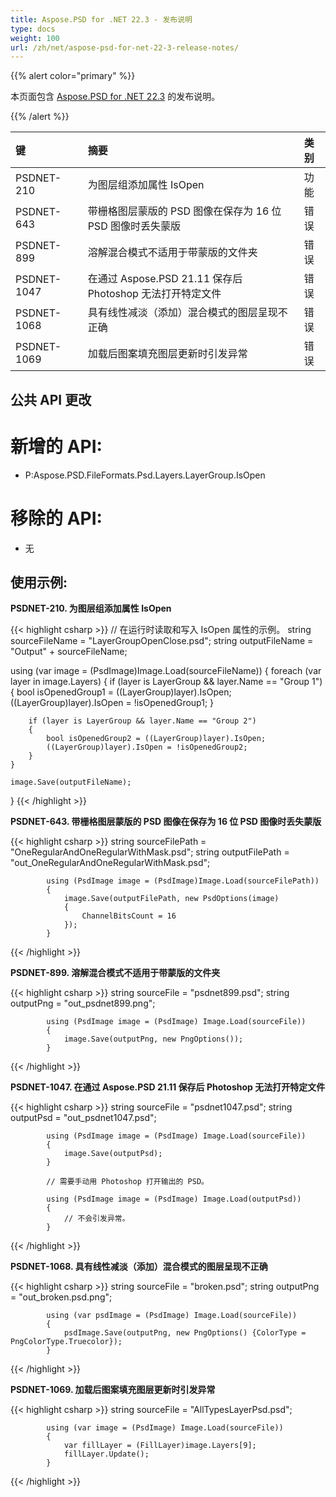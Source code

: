 ```yaml
---
title: Aspose.PSD for .NET 22.3 - 发布说明
type: docs
weight: 100
url: /zh/net/aspose-psd-for-net-22-3-release-notes/
---
```


{{% alert color="primary" %}}

本页面包含 [Aspose.PSD for .NET 22.3](https://www.nuget.org/packages/Aspose.PSD/) 的发布说明。

{{% /alert %}}

|**键**|**摘要**|**类别**|
| :- | :- | :- |
|PSDNET-210|为图层组添加属性 IsOpen|功能|
|PSDNET-643|带栅格图层蒙版的 PSD 图像在保存为 16 位 PSD 图像时丢失蒙版|错误|
|PSDNET-899|溶解混合模式不适用于带蒙版的文件夹|错误|
|PSDNET-1047|在通过 Aspose.PSD 21.11 保存后 Photoshop 无法打开特定文件|错误|
|PSDNET-1068|具有线性减淡（添加）混合模式的图层呈现不正确|错误|
|PSDNET-1069|加载后图案填充图层更新时引发异常|错误|


## **公共 API 更改**
# **新增的 API:**
- P:Aspose.PSD.FileFormats.Psd.Layers.LayerGroup.IsOpen


# **移除的 API:**
- 无


## **使用示例:**

**PSDNET-210. 为图层组添加属性 IsOpen**

{{< highlight csharp >}}
// 在运行时读取和写入 IsOpen 属性的示例。
string sourceFileName = "LayerGroupOpenClose.psd";
string outputFileName = "Output" + sourceFileName;

using (var image = (PsdImage)Image.Load(sourceFileName))
{
    foreach (var layer in image.Layers)
    {
        if (layer is LayerGroup && layer.Name == "Group 1")
        {
            bool isOpenedGroup1 = ((LayerGroup)layer).IsOpen;
            ((LayerGroup)layer).IsOpen = !isOpenedGroup1;
        }

        if (layer is LayerGroup && layer.Name == "Group 2")
        {
            bool isOpenedGroup2 = ((LayerGroup)layer).IsOpen;           
            ((LayerGroup)layer).IsOpen = !isOpenedGroup2;
        }
    }

    image.Save(outputFileName);
}
{{< /highlight >}}

**PSDNET-643. 带栅格图层蒙版的 PSD 图像在保存为 16 位 PSD 图像时丢失蒙版**

{{< highlight csharp >}}
            string sourceFilePath = "OneRegularAndOneRegularWithMask.psd";
            string outputFilePath = "out_OneRegularAndOneRegularWithMask.psd";

            using (PsdImage image = (PsdImage)Image.Load(sourceFilePath))
            {
                image.Save(outputFilePath, new PsdOptions(image)
                {
                    ChannelBitsCount = 16
                });
            }
{{< /highlight >}}

**PSDNET-899. 溶解混合模式不适用于带蒙版的文件夹**

{{< highlight csharp >}}
            string sourceFile = "psdnet899.psd";
            string outputPng = "out_psdnet899.png";

            using (PsdImage image = (PsdImage) Image.Load(sourceFile))
            {
                image.Save(outputPng, new PngOptions());
            }
{{< /highlight >}}

**PSDNET-1047. 在通过 Aspose.PSD 21.11 保存后 Photoshop 无法打开特定文件**

{{< highlight csharp >}}
            string sourceFile = "psdnet1047.psd";
            string outputPsd = "out_psdnet1047.psd";

            using (PsdImage image = (PsdImage) Image.Load(sourceFile))
            {
                image.Save(outputPsd);
            }

            // 需要手动用 Photoshop 打开输出的 PSD。

            using (PsdImage image = (PsdImage) Image.Load(outputPsd))
            {
                // 不会引发异常。
            }
{{< /highlight >}}

**PSDNET-1068. 具有线性减淡（添加）混合模式的图层呈现不正确**

{{< highlight csharp >}}
            string sourceFile = "broken.psd";
            string outputPng = "out_broken.psd.png";

            using (var psdImage = (PsdImage) Image.Load(sourceFile))
            {
                psdImage.Save(outputPng, new PngOptions() {ColorType = PngColorType.Truecolor});
            }
{{< /highlight >}}

**PSDNET-1069. 加载后图案填充图层更新时引发异常**

{{< highlight csharp >}}
            string sourceFile = "AllTypesLayerPsd.psd";

            using (var image = (PsdImage) Image.Load(sourceFile))
            {
                var fillLayer = (FillLayer)image.Layers[9];
                fillLayer.Update();
            }
{{< /highlight >}}
